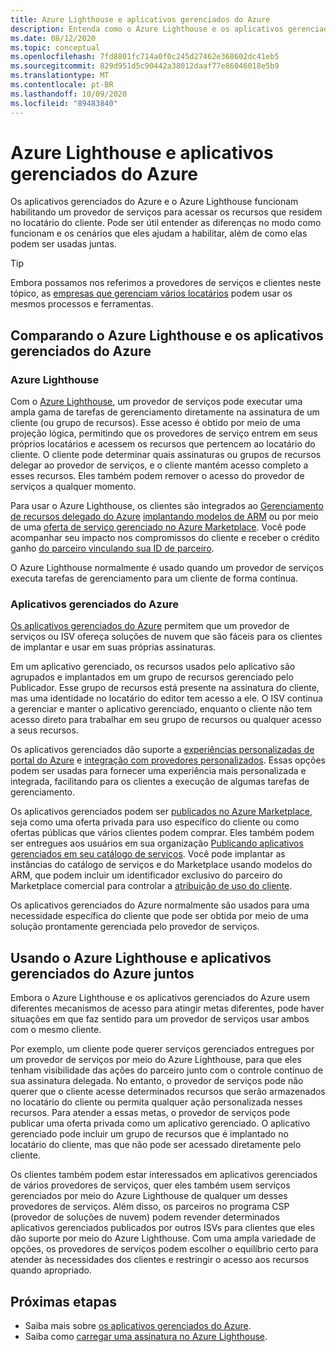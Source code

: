 ```yaml
---
title: Azure Lighthouse e aplicativos gerenciados do Azure
description: Entenda como o Azure Lighthouse e os aplicativos gerenciados do Azure podem ajudar a habilitar cenários diferentes e como eles podem ser usados juntos.
ms.date: 08/12/2020
ms.topic: conceptual
ms.openlocfilehash: 7fd8801fc714a0f0c245d27462e368602dc41eb5
ms.sourcegitcommit: 829d951d5c90442a38012daaf77e86046018e5b9
ms.translationtype: MT
ms.contentlocale: pt-BR
ms.lasthandoff: 10/09/2020
ms.locfileid: "89483840"
---
```

# <a name="azure-lighthouse-and-azure-managed-applications"></a>Azure Lighthouse e aplicativos gerenciados do Azure

Os aplicativos gerenciados do Azure e o Azure Lighthouse funcionam habilitando um provedor de serviços para acessar os recursos que residem no locatário do cliente. Pode ser útil entender as diferenças no modo como funcionam e os cenários que eles ajudam a habilitar, além de como elas podem ser usadas juntas.

> [!TIP]
> Embora possamos nos referimos a provedores de serviços e clientes neste tópico, as [empresas que gerenciam vários locatários](enterprise.md) podem usar os mesmos processos e ferramentas.

## <a name="comparing-azure-lighthouse-and-azure-managed-applications"></a>Comparando o Azure Lighthouse e os aplicativos gerenciados do Azure

### <a name="azure-lighthouse"></a>Azure Lighthouse

Com o [Azure Lighthouse](../overview.md), um provedor de serviços pode executar uma ampla gama de tarefas de gerenciamento diretamente na assinatura de um cliente (ou grupo de recursos). Esse acesso é obtido por meio de uma projeção lógica, permitindo que os provedores de serviço entrem em seus próprios locatários e acessem os recursos que pertencem ao locatário do cliente. O cliente pode determinar quais assinaturas ou grupos de recursos delegar ao provedor de serviços, e o cliente mantém acesso completo a esses recursos. Eles também podem remover o acesso do provedor de serviços a qualquer momento.

Para usar o Azure Lighthouse, os clientes são integrados ao [Gerenciamento de recursos delegado do Azure](azure-delegated-resource-management.md) [implantando modelos de ARM](../how-to/onboard-customer.md) ou por meio de uma [oferta de serviço gerenciado no Azure Marketplace](managed-services-offers.md). Você pode acompanhar seu impacto nos compromissos do cliente e receber o crédito ganho [do parceiro vinculando sua ID de parceiro](../how-to/partner-earned-credit.md).

O Azure Lighthouse normalmente é usado quando um provedor de serviços executa tarefas de gerenciamento para um cliente de forma contínua.

### <a name="azure-managed-applications"></a>Aplicativos gerenciados do Azure

[Os aplicativos gerenciados do Azure](../../azure-resource-manager/managed-applications/overview.md) permitem que um provedor de serviços ou ISV ofereça soluções de nuvem que são fáceis para os clientes de implantar e usar em suas próprias assinaturas.

Em um aplicativo gerenciado, os recursos usados pelo aplicativo são agrupados e implantados em um grupo de recursos gerenciado pelo Publicador. Esse grupo de recursos está presente na assinatura do cliente, mas uma identidade no locatário do editor tem acesso a ele. O ISV continua a gerenciar e manter o aplicativo gerenciado, enquanto o cliente não tem acesso direto para trabalhar em seu grupo de recursos ou qualquer acesso a seus recursos.

Os aplicativos gerenciados dão suporte a [experiências personalizadas de portal do Azure](../../azure-resource-manager/managed-applications/concepts-view-definition.md) e [integração com provedores personalizados](../../azure-resource-manager/managed-applications/tutorial-create-managed-app-with-custom-provider.md). Essas opções podem ser usadas para fornecer uma experiência mais personalizada e integrada, facilitando para os clientes a execução de algumas tarefas de gerenciamento.

Os aplicativos gerenciados podem ser [publicados no Azure Marketplace](../../azure-resource-manager/managed-applications/publish-marketplace-app.md), seja como uma oferta privada para uso específico do cliente ou como ofertas públicas que vários clientes podem comprar. Eles também podem ser entregues aos usuários em sua organização [Publicando aplicativos gerenciados em seu catálogo de serviços](../../azure-resource-manager/managed-applications/publish-service-catalog-app.md). Você pode implantar as instâncias do catálogo de serviços e do Marketplace usando modelos do ARM, que podem incluir um identificador exclusivo do parceiro do Marketplace comercial para controlar a [atribuição de uso do cliente](../../marketplace/azure-partner-customer-usage-attribution.md).

Os aplicativos gerenciados do Azure normalmente são usados para uma necessidade específica do cliente que pode ser obtida por meio de uma solução prontamente gerenciada pelo provedor de serviços.

## <a name="using-azure-lighthouse-and-azure-managed-applications-together"></a>Usando o Azure Lighthouse e aplicativos gerenciados do Azure juntos

Embora o Azure Lighthouse e os aplicativos gerenciados do Azure usem diferentes mecanismos de acesso para atingir metas diferentes, pode haver situações em que faz sentido para um provedor de serviços usar ambos com o mesmo cliente.

Por exemplo, um cliente pode querer serviços gerenciados entregues por um provedor de serviços por meio do Azure Lighthouse, para que eles tenham visibilidade das ações do parceiro junto com o controle contínuo de sua assinatura delegada. No entanto, o provedor de serviços pode não querer que o cliente acesse determinados recursos que serão armazenados no locatário do cliente ou permita qualquer ação personalizada nesses recursos. Para atender a essas metas, o provedor de serviços pode publicar uma oferta privada como um aplicativo gerenciado. O aplicativo gerenciado pode incluir um grupo de recursos que é implantado no locatário do cliente, mas que não pode ser acessado diretamente pelo cliente.

Os clientes também podem estar interessados em aplicativos gerenciados de vários provedores de serviços, quer eles também usem serviços gerenciados por meio do Azure Lighthouse de qualquer um desses provedores de serviços. Além disso, os parceiros no programa CSP (provedor de soluções de nuvem) podem revender determinados aplicativos gerenciados publicados por outros ISVs para clientes que eles dão suporte por meio do Azure Lighthouse. Com uma ampla variedade de opções, os provedores de serviços podem escolher o equilíbrio certo para atender às necessidades dos clientes e restringir o acesso aos recursos quando apropriado.

## <a name="next-steps"></a>Próximas etapas

- Saiba mais sobre [os aplicativos gerenciados do Azure](../../azure-resource-manager/managed-applications/overview.md).
- Saiba como [carregar uma assinatura no Azure Lighthouse](../how-to/onboard-customer.md).
